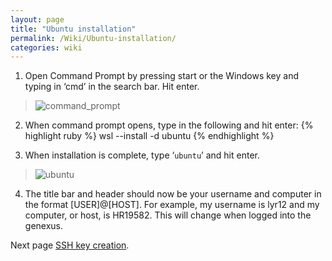 ```yaml
---
layout: page
title: "Ubuntu installation"
permalink: /Wiki/Ubuntu-installation/
categories: wiki
---
```


1.	Open Command Prompt by pressing start or the Windows key and typing in ‘cmd’ in the search bar. Hit enter.
 
> ![command_prompt](https://user-images.githubusercontent.com/62037577/195848020-e372fbbe-fc5b-49f0-b381-d8b0f7e65b19.png)

2.	When command prompt opens, type in the following and hit enter:
{% highlight ruby %}
wsl --install -d ubuntu
{% endhighlight %}

3.	When installation is complete, type ‘`ubuntu`’ and hit enter.
 
> ![ubuntu](https://user-images.githubusercontent.com/62037577/195848050-1474e021-7a1f-413b-858b-f6e4d67ebb31.png)

4.	The title bar and header should now be your username and computer in the format [USER]@[HOST]. For example, my username is lyr12 and my computer, or host, is HR19582. This will change when logged into the genexus.


Next page  [SSH key creation](./SSH-key-creation.md).